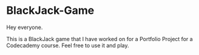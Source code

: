 # BlackJack-Game
Hey everyone. 

This is a BlackJack game that I have worked on for a Portfolio Project for a Codecademy course.
Feel free to use it and play.
